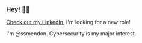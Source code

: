 ### Hey! 👋🏾

[Check out my LinkedIn](https://www.linkedin.com/in/smendon/), I'm looking for a new role!

I'm @ssmendon. Cybersecurity is my major interest. 


<!--
**ssmendon/ssmendon** is a ✨ _special_ ✨ repository because its `README.md` (this file) appears on your GitHub profile.

Here are some ideas to get you started:

- 🔭 I’m currently working on ...
- 🌱 I’m currently learning ...
- 👯 I’m looking to collaborate on ...
- 🤔 I’m looking for help with ...
- 💬 Ask me about ...
- 📫 How to reach me: ...
- 😄 Pronouns: ...
- ⚡ Fun fact: ...
-->
